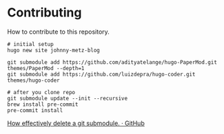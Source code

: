 # Contributing

How to contribute to this repository.

```
# initial setup
hugo new site johnny-metz-blog

git submodule add https://github.com/adityatelange/hugo-PaperMod.git themes/PaperMod --depth=1
git submodule add https://github.com/luizdepra/hugo-coder.git themes/hugo-coder

# after you clone repo
git submodule update --init --recursive
brew install pre-commit
pre-commit install
```

[How effectively delete a git submodule. · GitHub](https://gist.github.com/myusuf3/7f645819ded92bda6677)
